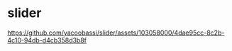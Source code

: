 # slider

https://github.com/yacoobassi/slider/assets/103058000/4dae95cc-8c2b-4c10-94db-d4cb358d3b8f

